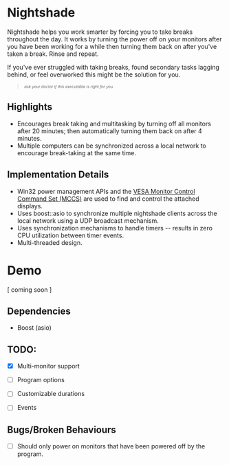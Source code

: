 # Nightshade

Nightshade helps you work smarter by forcing you to take breaks throughout the day. 
It works by turning the power off on your monitors after you have been working for 
a while then turning them back on after you've taken a break. Rinse and repeat.

If you've ever struggled with taking breaks, found secondary tasks lagging behind, 
or feel overworked this might be the solution for you.

<blockquote>
<i style="font-size:xx-small">ask your doctor if this executable is right for you</i>
</blockquote>

## Highlights

- Encourages break taking and multitasking by turning off all monitors after 20 minutes; then automatically turning them back on after 4 minutes.
- Multiple computers can be synchronized across a local network to encourage break-taking at the same time.

## Implementation Details

- Win32 power management APIs and the [VESA Monitor Control Command Set (MCCS)](https://en.wikipedia.org/wiki/Monitor_Control_Command_Set) are used to find and control the attached displays.
- Uses boost::asio to synchronize multiple nightshade clients across the local network using a UDP broadcast mechanism.
- Uses synchronization mechanisms to handle timers -- results in zero CPU utilization between timer events.
- Multi-threaded design.

# Demo

[ coming soon ]

## Dependencies

- Boost (asio)

## TODO:

- [x] Multi-monitor support
- [ ] Program options
- [ ] Customizable durations
- [ ] Events


## Bugs/Broken Behaviours

- [ ] Should only power on monitors that have been powered off by the program.

